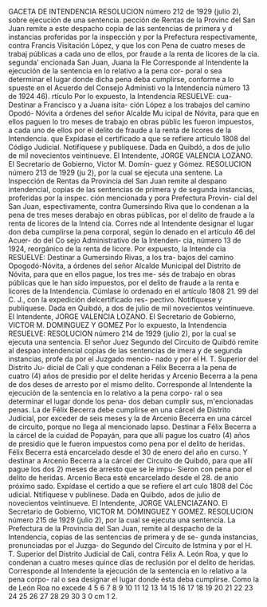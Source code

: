 GACETA DE INTENDENCIA
RESOLUCION número 212 de 1929 (julio 2),
sobre ejecución de una sentencia.
pección de Rentas de la Provinc
del San Juan remite a este despacho copia
de las sentencias de primera y d
instancias proferidas por la
inspección y por la Prefectura
respectivamente, contra Francis
Visitación López, y que los con
Pena de cuatro meses de trabaj
públicas a cada uno de ellos, por
fraude a la renta de licores de la
cia.
segunda'
encionada
San Juan,
Juana
la
Fle
Corresponde al Intendente la ejecución
de la sentencia en lo relativo a la pena cor-
poral o sea determinar el lugar donde dicha
pena deba cumplirse, conforme a lo spueste
en el Acuerdo del Consejo Administi vo
la Intendencia número 13 de 1924
46).
rtículo
Por lo expuesto, la Intendencia
RESUELVE:
cua-
Destinar a Francisco y a Juana isita-
ción López a los trabajos del camino Opodó-
Nóvita a órdenes del señor Alcalde Mu icipal
de Nóvita, para que en ellos paguen lo
tro meses de trabajo en obras públic
les fueron impuestos, a cada uno de ellos por
el delito de fraude a la renta de licores de la
Intendencia.
que
Expídase el certificado a que se refiere
artículo 1808 del Código Judicial.
Notifíquese y publíquese.
Dada en Quibdó, a dos de julio de mil
novecientos veintinueve.
El Intendente, JORGE VALENCIA LOZANO.
El Secretario de Gobierno, Victor M. Domín-
guez y Gómez.
RESOLUCION número 213 de 1929 (ju 2),
por la cual se ejecuta una sentene.
La Inspección de Rentas da Provincia
del San Juan remite al despano intendencial,
copias de las sentencias de primera y de
segunda instancias, proferidas por la inspec.
ción mencionada y pora Prefectura Provin-
cial del San Juan, espectivamente, contra
Gumersindo Riva que lo condenan a la pena
de tres meses derabajo en obras públicas,
por el delito de fraude a la renta de licores
de la Intend cia.
Corres nde al Intendente designar el
lugar don deba cumplirse la pena corporal,
según lo denado en el artículo 46 del Acuer-
do del Co sejo Administrativo de la Intenden-
cia, número 13 de 1924, reorgánico de la renta
de licore.
Por expuesto, la Intende cia
RESUELVE:
Destinar a Gumersindo Rivas, a los tra-
bajos del camino Opogodó-Nóvita, a órdenes
del señor Alcalde Municipal del Distrito de
Nóvita, para que en ellos pague, los tres me-
sés de trabajo en obras públicas que le han
sido impuestos, por el delito de fraude a
la renta e licores de la Intendencia.
Cúmlase lo ordenado en el artículo 1808
21.
99
del C. J., con la expedición delcertificado res-
pectivo.
Notifíquese y publíquese.
Dada en Quibdó, a dos de julio de mil
novecientos veintinueve.
El Intendente, JORGE VALENCIA LOZANO.
El Secretario de Gobierno, VICTOR M. DOMINGUEZ
Y GOMEZ
Por lo expuesto, la Intendencia
RESUELVE:
RESOLUCION número 214 de 1929 (julio 2),
por la cual se ejecuta una sentencia.
El señor Juez Segundo del Circuito de
Quibdó remite al despao intendencial copias
de las sentencias de imera y de segunda
instancias, profe da por el Juzgado mencio-
nado y por el H. T. Superior del Distrito Ju-
dicial de Cali y que condenan a Félix Becerra
a la pena de cuatro (4) años de presidio por el
delite heridas y Arcenio Becerra a la pena
de dos deses de arresto por el mismo delito.
Corresponde al Intendente la ejecución
de la sentencia en lo relativo a la pena corpo-
ral o sea determinar el lugar donde los pena-
dos deban cumplir sus, m'encionadas penas.
La de Félix Becerra debe cumplirse en una
cárcel de Distrito Judicial, por exceder de seis
meses y la de Arcenio Becerra en una cárcel
de circuito, porque no llega al mencionado
lapso.
Destinar a Félix Becerra a la cárcel
de la cuidad de Popayán, para que allí pague
los cuatro (4) años de presidio que le fueron
impuestos como pena por el delito de heridas.
Félix Becerra está encarcelado desde el
30 de enero del año en curso.
Y destinar a Arcenio Becerra a la cárcel
der Circuito de Quibdó, para que allí pague
los dos 2) meses de arresto que se le impu-
Sieron con pena por el delito de heridas.
Arcenio Beca esté encarcelado desde el 28.
de anio próximo sado.
Expídase el certido a que se refiere
el art culo 1808 del Cóc udicial.
Ntifiquese v publinese.
Dada en Quibdo, ados de julio de
novecientos veintinueve.
El Intendente, JORGE VALENCIAZANO.
El Secretario de Gobierno, VICTOR M. DOMINGUEZ
Y GOMEZ.
RESOLUCION número 215 de 1929 (julio 2),
por la cual se ejecuta una sentencia.
La Prefectura de la Provincia del San
Juan, remite al despacho de la Intendencia,
copias de las sentencias de primera y de se-
gunda instancias, pronunciadas por el Juzga-
do Segundo del Circuito de Istmina y por el
H. T. Superior del Distrito Judicial de Cali,
contra Félix A. León Roa, y que lo condenan
a cuatro meses quince días de reclusión por
el delito de heridas.
Corresponde al Intendente la ejecución
de la sentencia en lo relativo a la pena corpo-
ral o sea designar el lugar donde ésta deba
cumplirse. Como la de León Roa no excede
4 5 6 7 8 9 10 11 12 13 14 15 16 17 18 19 20 21 22 23 24 25 26 27 28 29 30
3
0 cm 1 2.